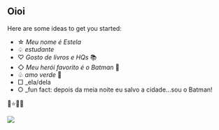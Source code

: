 ## Oioi

Here are some ideas to get you started:

- ☆ _Meu nome é Estela_
- ♤ _estudante_
- ♡ _Gosto de livros e HQs_ 📚
- ◇ _Meu herói favorito é o Batman_ 🦇
- ♧ _amo verde_ 💚
- □ _ela/dela
- ○ _fun fact: depois da meia noite eu salvo a cidade...sou o Batman!

🦇⭐💖✨

![](https://media.tenor.com/JP12JTgLepcAAAAi/test.gif)
